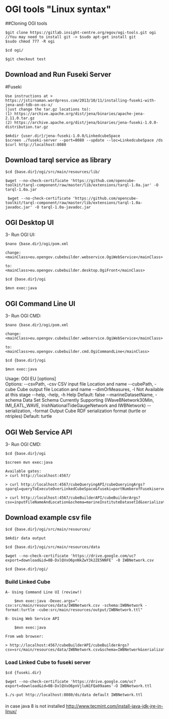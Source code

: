 # OGI tools "Linux syntax"

##Cloning OGI tools

	$git clone https://gitlab.insight-centre.org/egov/ogi-tools.git ogi
	//You may need to install git -> $sudo apt-get install git
	$sudo chmod 777 -R ogi
	
	$cd ogi/
	
	$git checkout test

## Download and Run Fuseki Server

#Fuseki
	
	Use instructions at > https://jstirnaman.wordpress.com/2013/10/11/installing-fuseki-with-jena-and-tdb-on-os-x/
	(just change the tar.gz locations to):
	(1) https://archive.apache.org/dist/jena/binaries/apache-jena-2.11.0.tar.gz
	(2) https://archive.apache.org/dist/jena/binaries/jena-fuseki-1.0.0-distribution.tar.gz
	
	$mkdir {user.dir}/jena-fuseki-1.0.0/LinkedcubeSpace
	$screen ./fuseki-server --port=8080 --update --loc=LinkedcubeSpace /ds 
	$curl http://localhost:8080
	
## Download tarql service as library

	$cd {base.dir}/ogi/src/main/resources/lib/

	$wget --no-check-certificate 'https://github.com/opencube-toolkit/tarql-component/raw/master/lib/extensions/tarql-1.0a.jar' -O tarql-1.0a.jar

	 $wget --no-check-certificate 'https://github.com/opencube-toolkit/tarql-component/raw/master/lib/extensions/tarql-1.0a-javadoc.jar' -O tarql-1.0a-javadoc.jar
	 
## OGI Desktop UI 

3- Run OGI UI:

	$nano {base.dir}/ogi/pom.xml
	
	change: 
	<mainClass>eu.opengov.cubebuilder.webservice.OgiWebService</mainClass>		
	
	to: 
	<mainClass>eu.opengov.cubebuilder.desktop.OgiFront</mainClass>	
	
	$cd {base.dir}/ogi
	
	$mvn exec:java

## OGI Command Line UI 

3- Run OGI CMD:
	
	$nano {base.dir}/ogi/pom.xml
	
	change: 
	<mainClass>eu.opengov.cubebuilder.webservice.OgiWebService</mainClass>		
	
	to: 
	<mainClass>eu.opengov.cubebuilder.cmd.OgiCommandLine</mainClass>	
	
	$cd {base.dir}/ogi
	
	$mvn exec:java
	
Usage: OGI EU [options]  
  Options:
    --csvPath, -csv
       CSV input file Location and name
    --cubePath, -cube
       Cube output file Location and name
    --dimOrMeasures, -l
       Not Available at this stage
    --help, -help, -h
       Help
       Default: false
    --marineDatasetName, -schema
       Data Set Schema Currently Supporting (IWaveBNetwork30Min, IMI_EATL_WAVE,
       IrishNationalTideGaugeNetwork and IWBNetwork)
    --serialization, -format
       Output Cube RDF serialization format (turtle or ntriples)
       Default: turtle

## OGI Web Service API

3- Run OGI CMD:
	
	$cd {base.dir}/ogi
	
	$screen mvn exec:java
	
	Available gates:
	> curl http://localhost:4567/
	
	> curl http://localhost:4567/cubeQueryingAPI/cubeQueryingArgs?sparql=queryToExecuteOverLinkedCubeSpace&fuseki=portNumberofFusekiserver

	> curl http://localhost:4567/cubeBuilderAPI/cubeBuilderArgs?csv=inputFileNameAndLocation&schema=marineInstituteDatasetId&serialization=turtle&cube=outputFileAndLocation&fuseki=portNumberofFusekiserver
	
## Download example csv file
	
	$cd {base.dir}/ogi/src/main/resources/
	
	$mkdir data output
	
	$cd {base.dir}/ogi/src/main/resources/data
	
	$wget --no-check-certificate 'https://drive.google.com/uc?export=download&id=0B-DxlQVxO6pnNkZwY3k2ZE5NNFE' -O IWBNetwork.csv

	$cd {base.dir}/ogi/
	
### Build Linked Cube
	
	A- Using Command Line UI (review!)
		
		$mvn exec:java -Dexec.args="-csv:src/main/resources/data/IWBNetwork.csv -schema:IWBNetwork -format:turtle -cube:src/main/resources/output/IWBNetwork.ttl"
	
	B- Using Web Service API
	
		$mvn exec:java
	
	From web browser:
	
	> http://localhost:4567/cubeBuilderAPI/cubeBuilderArgs?csv=src/main/resources/data/IWBNetwork.csv&schema=IWBNetwork&serialization=turtle&cube=src/main/resources/output/IWBNetwork.ttl&fuseki=8080
	 
### Load Linked Cube to fuseki server
	
	$cd {fuseki.dir}
	
	$wget --no-check-certificate 'https://drive.google.com/uc?export=download&id=0B-DxlQVxO6pnVjluN1FQa09aams'-O IWBNetwork.ttl
	
	$./s-put http://localhost:8080/ds/data default IWBNetwork.ttl


####
in case java 8 is not installed 
http://www.tecmint.com/install-java-jdk-jre-in-linux/


